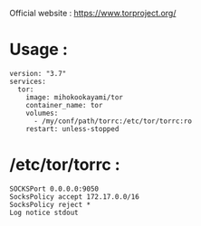Official website : https://www.torproject.org/  
  
# Usage :
    version: "3.7"
    services:
      tor:
        image: mihokookayami/tor
        container_name: tor
        volumes:
          - /my/conf/path/torrc:/etc/tor/torrc:ro
        restart: unless-stopped
  
# /etc/tor/torrc :
    SOCKSPort 0.0.0.0:9050
    SocksPolicy accept 172.17.0.0/16
    SocksPolicy reject *
    Log notice stdout
